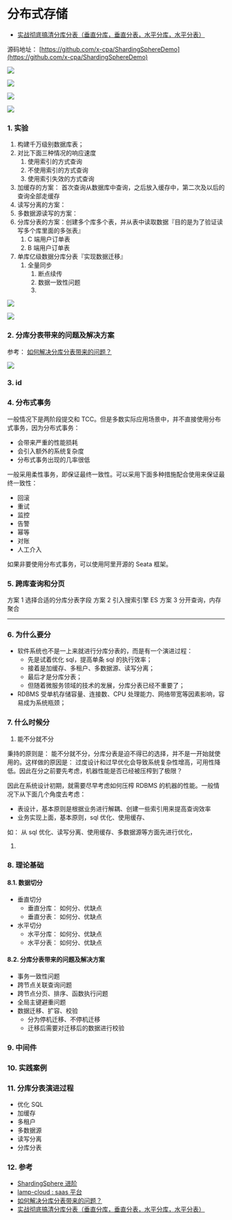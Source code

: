 # 分布式存储

- [实战彻底搞清分库分表（垂直分库，垂直分表，水平分库，水平分表）](https://cloud.tencent.com/developer/article/1819045)

源码地址： [https://github.com/x-cpa/ShardingSphereDemo](https://github.com/x-cpa/ShardingSphereDemo)

![](./duration/image/1677578774614.jpeg)

![](./duration/image/1677580943824.jpeg)

![](./duration/image/1690857435685.jpeg)

![](./duration/image/1678154013813.jpeg)

### 1. 实验

1. 构建千万级别数据库表；
2. 对比下面三种情况的响应速度
   1. 使用索引的方式查询
   2. 不使用索引的方式查询
   3. 使用索引失效的方式查询
3. 加缓存的方案： 首次查询从数据库中查询，之后放入缓存中，第二次及以后的查询全部走缓存
4. 读写分离的方案：
5. 多数据源读写的方案：
6. 分库分表的方案：创建多个库多个表，并从表中读取数据『目的是为了验证读写多个库里面的多张表』
   1. C 端用户订单表
   2. B 端用户订单表
7. 单库亿级数据分库分表『实现数据迁移』
   1. 全量同步
      1. 断点续传
      2. 数据一致性问题
      3.

![](./duration/image/1704544808652.jpeg)

![](./duration/image/1704544808661.jpeg)

### 2. 分库分表带来的问题及解决方案

参考： [如何解决分库分表带来的问题？](https://www.bilibili.com/video/BV1aY411K7qy/)

![](./duration/image/1690858778564.jpeg)

### 3. id

### 4. 分布式事务

一般情况下是两阶段提交和 TCC。但是多数实际应用场景中，并不直接使用分布式事务，因为分布式事务：

- 会带来严重的性能损耗
- 会引入额外的系统复杂度
- 分布式事务出现的几率很低

一般采用柔性事务，即保证最终一致性。可以采用下面多种措施配合使用来保证最终一致性：

- 回滚
- 重试
- 监控
- 告警
- 幂等
- 对账
- 人工介入

如果非要使用分布式事务，可以使用阿里开源的 Seata 框架。

### 5. 跨库查询和分页

方案 1
选择合适的分库分表字段
方案 2
引入搜索引擎 ES
方案 3
分开查询，内存聚合

---

### 6. 为什么要分

- 软件系统也不是一上来就进行分库分表的，而是有一个演进过程：
  - 先是试着优化 sql，提高单条 sql 的执行效率；
  - 接着是加缓存、多租户、多数据源、读写分离；
  - 最后才是分库分表；
  - 但随着微服务领域的技术的发展，分库分表已经不重要了；
- RDBMS 受单机存储容量、连接数、CPU 处理能力、网络带宽等因素影响，容易成为系统瓶颈；

### 7. 什么时候分

1. 能不分就不分

秉持的原则是： 能不分就不分，分库分表是迫不得已的选择，并不是一开始就使用的。这样做的原因是： 过度设计和过早优化会导致系统复杂性增高，可用性降低。因此在分之前要先考虑，机器性能是否已经被压榨到了极限？

因此在系统设计初期，就需要尽早考虑如何压榨 RDBMS 的机器的性能。一般情况下从下面几个角度去考虑：

- 表设计，基本原则是根据业务进行解耦、创建一些索引用来提高查询效率
- 业务实现上面，基本原则，sql 优化、使用缓存、

如： 从 sql 优化、读写分离、使用缓存、多数据源等方面先进行优化，

1.

### 8. 理论基础

#### 8.1. 数据切分

- 垂直切分
  - 垂直分库： 如何分、优缺点
  - 垂直分表： 如何分、优缺点
- 水平切分
  - 水平分库： 如何分、优缺点
  - 水平分表： 如何分、优缺点

#### 8.2. 分库分表带来的问题及解决方案

- 事务一致性问题
- 跨节点关联查询问题
- 跨节点分页、排序、函数执行问题
- 全局主键避重问题
- 数据迁移、扩容、校验
  - 分为停机迁移、不停机迁移
  - 迁移后需要对迁移后的数据进行校验

### 9. 中间件

### 10. 实践案例

### 11. 分库分表演进过程

- 优化 SQL
- 加缓存
- 多租户
- 多数据源
- 读写分离
- 分库分表

### 12. 参考

- [ShardingSphere 进阶](https://mp.weixin.qq.com/mp/appmsgalbum?__biz=MzU3MDAzNDg1MA==&action=getalbum&album_id=2389616635193393153&scene=21#wechat_redirect)
- [lamp-cloud : saas 平台](https://github.com/zuihou/lamp-cloud)
- [如何解决分库分表带来的问题？](https://www.bilibili.com/video/BV1aY411K7qy/)
- [实战彻底搞清分库分表（垂直分库，垂直分表，水平分库，水平分表）](https://cloud.tencent.com/developer/article/1819045)
